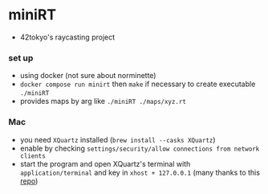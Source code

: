 # miniRT
* 42tokyo's raycasting project

### set up
* using docker (not sure about norminette)
* `docker compose run minirt` then `make` if necessary to create executable `./miniRT`
* provides maps by arg like `./miniRT ./maps/xyz.rt`

### Mac
* you need `XQuartz` installed (`brew install --casks XQuartz`)
* enable by checking `settings/security/allow connections from network clients`
* start the program and open XQuartz's terminal with `application/terminal` and key in `xhost + 127.0.0.1`
(many thanks to this [repo](https://github.com/jo-tan/42_cub3D))
